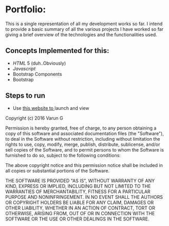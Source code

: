 # Portfolio:

This is a single representation of all my development works so far. I intend to provide a basic summary of all the various projects I have worked so far giving a brief overview of the technologies and the functionalities used. 

## Concepts Implemented for this:
* *HTML* 5 (duh..Obviously)
* *Javascript*
* Bootstrap Components
* Bootstrap
 

## Steps to run
* Use [this website to ](https://gvsvarun.github.io/portfoloio) launch and view  

Copyright (c) 2016 Varun G

Permission is hereby granted, free of charge, to any person obtaining a copy
of this software and associated documentation files (the "Software"), to deal
in the Software without restriction, including without limitation the rights
to use, copy, modify, merge, publish, distribute, sublicense, and/or sell
copies of the Software, and to permit persons to whom the Software is
furnished to do so, subject to the following conditions:

The above copyright notice and this permission notice shall be included in all
copies or substantial portions of the Software.

THE SOFTWARE IS PROVIDED "AS IS", WITHOUT WARRANTY OF ANY KIND, EXPRESS OR
IMPLIED, INCLUDING BUT NOT LIMITED TO THE WARRANTIES OF MERCHANTABILITY,
FITNESS FOR A PARTICULAR PURPOSE AND NONINFRINGEMENT. IN NO EVENT SHALL THE
AUTHORS OR COPYRIGHT HOLDERS BE LIABLE FOR ANY CLAIM, DAMAGES OR OTHER
LIABILITY, WHETHER IN AN ACTION OF CONTRACT, TORT OR OTHERWISE, ARISING FROM,
OUT OF OR IN CONNECTION WITH THE SOFTWARE OR THE USE OR OTHER DEALINGS IN THE
SOFTWARE.

